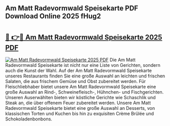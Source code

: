 ## Am Matt Radevormwald Speisekarte PDF Download Online 2025 fHug2

# <h2><a href="http://gca5u7.nevu.top/?p=Am+Matt+Radevormwald+Speisekarte">🔗 👉🔴 Am Matt Radevormwald Speisekarte 2025 PDF</a></h2>

[![Am Matt Radevormwald Speisekarte 2025 PDF](https://i.imgur.com/dBaPXMq.png)](http://gca5u7.nevu.top/?p=Am+Matt+Radevormwald+Speisekarte)
Die Am Matt Radevormwald Speisekarte ist nicht nur eine Liste von Gerichten, sondern auch die Kunst der Wahl. Auf der Am Matt Radevormwald Speisekarte unseres Restaurants finden Sie eine große Auswahl an leichten und frischen Salaten, die aus frischem Gemüse und Obst zubereitet werden. Für Fleischliebhaber bietet unsere Am Matt Radevormwald Speisekarte eine große Auswahl an Rind-, Schweinefleisch-, Hühnchen- und Fischgerichten. Unseren Auserwählten bieten wir köstliche Gerichte wie Schaschlik und Steak an, die über offenem Feuer zubereitet werden. Unsere Am Matt Radevormwald Speisekarte bietet eine große Auswahl an Desserts, von klassischen Torten und Kuchen bis hin zu exquisiten Crème Brûlée und Schokoladenbonbons.
